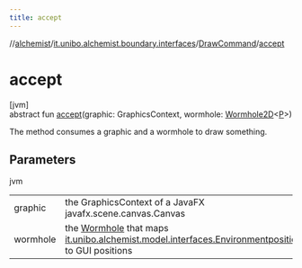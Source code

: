 ```yaml
---
title: accept
---
```

//[alchemist](../../../index.html)/[it.unibo.alchemist.boundary.interfaces](../index.html)/[DrawCommand](index.html)/[accept](accept.html)



# accept



[jvm]\
abstract fun [accept](accept.html)(graphic: GraphicsContext, wormhole: [Wormhole2D](../../it.unibo.alchemist.boundary.wormhole.interfaces/-wormhole2-d/index.html)<[P](index.html)>)



The method consumes a graphic and a wormhole to draw something.



## Parameters


jvm

| | |
|---|---|
| graphic | the GraphicsContext of a JavaFX javafx.scene.canvas.Canvas |
| wormhole | the [Wormhole](../../it.unibo.alchemist.boundary.wormhole.interfaces/-wormhole2-d/index.html) that maps [it.unibo.alchemist.model.interfaces.Environment](../../it.unibo.alchemist.model.interfaces/-environment/index.html)[positions](../../it.unibo.alchemist.model.interfaces/-position/index.html) to GUI positions |




